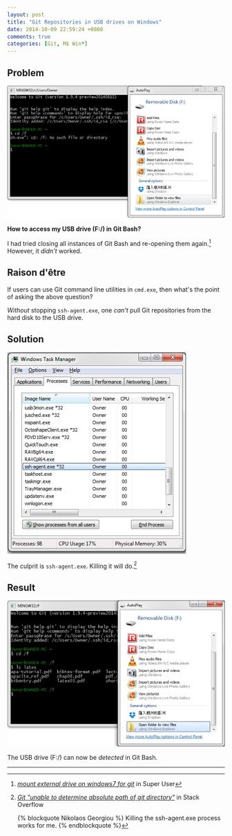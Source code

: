```yaml
---
layout: post
title: "Git Repositories in USB drives on Windows"
date: 2014-10-09 22:59:24 +0800
comments: true
categories: [Git, M$ Win*]
---
```


Problem
---

![git bash](/images/posts/MSysGitUSB/problem.jpg)

**How to access my USB drive (F:/) in Git Bash?**

I had tried closing all instances of Git Bash and re-opening them
again.[^reopen]  However, it *didn't* worked.

Raison d'être
---

If users can use Git command line utilities in `cmd.exe`, then what's
the point of asking the above question?

*Without* stopping `ssh-agent.exe`, one *can't* pull Git repositories
from the hard disk to the USB drive.

<!-- more -->

Solution
---

![taskmgr](/images/posts/MSysGitUSB/taskmgr.jpg)

The culprit is `ssh-agent.exe`.  Killing it will do.[^sol]

Result
---

![result](/images/posts/MSysGitUSB/result.jpg)

The USB drive (F:/) can now be *detected* in Git Bash.


---
[^reopen]:
    [*mount external drive on windows7 for git*][so442297] in Super
    User

[^sol]:
    [*Git "unable to determine absolute path of git directory"*][sol]
    in Stack Overflow

    {% blockquote Nikolaos Georgiou %}
    Killing the ssh-agent.exe process works for me.
    {% endblockquote %}

[so442297]: http://superuser.com/a/442297
[sol]: http://stackoverflow.com/a/21375551
